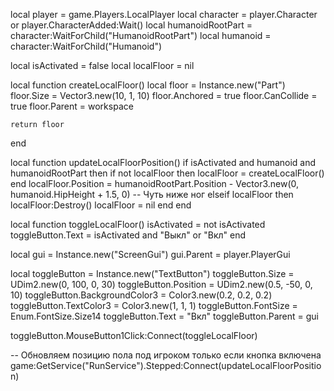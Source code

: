 local player = game.Players.LocalPlayer
local character = player.Character or player.CharacterAdded:Wait()
local humanoidRootPart = character:WaitForChild("HumanoidRootPart")
local humanoid = character:WaitForChild("Humanoid")

local isActivated = false
local localFloor = nil

local function createLocalFloor()
    local floor = Instance.new("Part")
    floor.Size = Vector3.new(10, 1, 10)
    floor.Anchored = true
    floor.CanCollide = true
    floor.Parent = workspace

    return floor
end

local function updateLocalFloorPosition()
    if isActivated and humanoid and humanoidRootPart then
        if not localFloor then
            localFloor = createLocalFloor()
        end
        localFloor.Position = humanoidRootPart.Position - Vector3.new(0, humanoid.HipHeight + 1.5, 0) -- Чуть ниже ног
    elseif localFloor then
        localFloor:Destroy()
        localFloor = nil
    end
end

local function toggleLocalFloor()
    isActivated = not isActivated
    toggleButton.Text = isActivated and "Выкл" or "Вкл"
end

local gui = Instance.new("ScreenGui")
gui.Parent = player.PlayerGui

local toggleButton = Instance.new("TextButton")
toggleButton.Size = UDim2.new(0, 100, 0, 30)
toggleButton.Position = UDim2.new(0.5, -50, 0, 10)
toggleButton.BackgroundColor3 = Color3.new(0.2, 0.2, 0.2)
toggleButton.TextColor3 = Color3.new(1, 1, 1)
toggleButton.FontSize = Enum.FontSize.Size14
toggleButton.Text = "Вкл"
toggleButton.Parent = gui

toggleButton.MouseButton1Click:Connect(toggleLocalFloor)

-- Обновляем позицию пола под игроком только если кнопка включена
game:GetService("RunService").Stepped:Connect(updateLocalFloorPosition)
